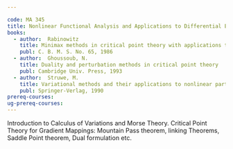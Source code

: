 ```yaml
---

code: MA 345
title: Nonlinear Functional Analysis and Applications to Differential Equations
books:
  - author:  Rabinowitz
    title: Minimax methods in critical point theory with applications to differential equations
    publ: C. B. M. S. No. 65, 1986
  - author:  Ghoussoub, N.
    title: Duality and perturbation methods in critical point theory
    publ: Cambridge Univ. Press, 1993
  - author:  Struwe, M.
    title: Variational methods and their applications to nonlinear partial differential equations and Hamiltonian Systems
    publ: Springer-Verlag, 1990
prereq-courses: 
ug-prereq-courses: 
---
```



Introduction to Calculus of Variations and Morse Theory.
Critical Point Theory for Gradient Mappings: Mountain Pass theorem, linking
Theorems, Saddle Point theorem, Dual formulation etc.

